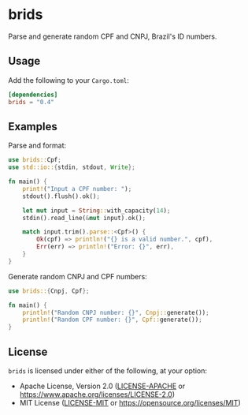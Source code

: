 # brids

Parse and generate random CPF and CNPJ, Brazil's ID numbers.

## Usage

Add the following to your `Cargo.toml`:

```toml
[dependencies]
brids = "0.4"
```

## Examples

Parse and format:

```rust
use brids::Cpf;
use std::io::{stdin, stdout, Write};

fn main() {
    print!("Input a CPF number: ");
    stdout().flush().ok();

    let mut input = String::with_capacity(14);
    stdin().read_line(&mut input).ok();

    match input.trim().parse::<Cpf>() {
        Ok(cpf) => println!("{} is a valid number.", cpf),
        Err(err) => println!("Error: {}", err),
    }
}
```

Generate random CNPJ and CPF numbers:

```rust
use brids::{Cnpj, Cpf};

fn main() {
    println!("Random CNPJ number: {}", Cnpj::generate());
    println!("Random CPF number: {}", Cpf::generate());
}
```

## License

`brids` is licensed under either of the following, at your option:

*   Apache License, Version 2.0 ([LICENSE-APACHE](LICENSE-APACHE) or
    https://www.apache.org/licenses/LICENSE-2.0)
*   MIT License ([LICENSE-MIT](LICENSE-MIT) or
    https://opensource.org/licenses/MIT)
